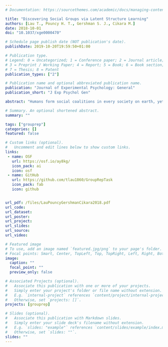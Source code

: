 ```yaml
---
# Documentation: https://sourcethemes.com/academic/docs/managing-content/

title: "Discovering Social Groups via Latent Structure Learning"
authors: [Lau T., Pouncy H. T., Gershman S. J., Cikara M.]
date: 2018-10-01
doi: "10.1037/xge0000470"

# Schedule page publish date (NOT publication's date).
publishDate: 2019-10-20T19:59:50+01:00

# Publication type.
# Legend: 0 = Uncategorized; 1 = Conference paper; 2 = Journal article;
# 3 = Preprint / Working Paper; 4 = Report; 5 = Book; 6 = Book section;
# 7 = Thesis; 8 = Patent
publication_types: ["2"]

# Publication name and optional abbreviated publication name.
publication: "Journal of Experimental Psychology: General"
publication_short: "J Exp Psychol Gen"

abstract: "Humans form social coalitions in every society on earth, yet we know very little about how social group boundaries are learned and represented. We derive predictions from a computational model of latent structure learning to move beyond explicit category labels and mere similarity as the sole inputs to social group representations. Four experiments examine (a) how evidence for group boundaries is accumulated in a consequential social context (i.e., learning about others\' political values), (b) to what extent learning about these boundaries drives one\'s own choices as well as attributions about other agents in the environment, and (c) whether these latent groups affect choice even in the presence of group labels that contradict the latent group structure. Our results suggest that people integrate information about how agents in the environment relate to one another in addition to oneself to infer social group structure. We argue that this mechanism is a plausible explanation of other theories of social relations—for example, balance theory."

# Summary. An optional shortened abstract.
summary: ""

tags: ["grouprep"]
categories: []
featured: false

# Custom links (optional).
#   Uncomment and edit lines below to show custom links.
links:
 - name: OSF
   url: https://osf.io/ay8kg/
   icon_pack: ai 
   icon: osf
 - name: GitHub
   url: https://github.com/tlau1860/GroupRepTask
   icon_pack: fab
   icon: github


url_pdf: /files/LauPouncyGershmanCikara2018.pdf
url_code:
url_dataset: 
url_poster: 
url_project: 
url_slides:
url_source: 
url_video:

# Featured image
# To use, add an image named `featured.jpg/png` to your page's folder. 
# Focal points: Smart, Center, TopLeft, Top, TopRight, Left, Right, BottomLeft, Bottom, BottomRight.
image:
  caption: ""
  focal_point: ""
  preview_only: false

# Associated Projects (optional).
#   Associate this publication with one or more of your projects.
#   Simply enter your project's folder or file name without extension.
#   E.g. `internal-project` references `content/project/internal-project/index.md`.
#   Otherwise, set `projects: []`.
projects: [grouprep]

# Slides (optional).
#   Associate this publication with Markdown slides.
#   Simply enter your slide deck's filename without extension.
#   E.g. `slides: "example"` references `content/slides/example/index.md`.
#   Otherwise, set `slides: ""`.
slides: ""
---
```

